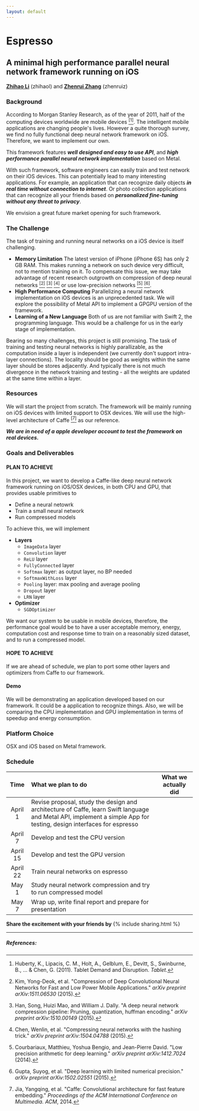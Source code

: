 ```yaml
---
layout: default
---
```


<style>
sup:before { content: "["; }
sup:after { content: "]"; }
</style>
# Espresso <i class="fa fa-coffee"></i>

## A minimal high performance parallel neural network framework running on iOS

**[Zhihao Li](http://codinfox.github.io/)** (zhihaol) and **[Zhenrui Zhang](http://jerryzh168.github.io/)** (zhenruiz)


### Background

According to Morgan Stanley Research, as of the year of 2011, half of the computing devices worldwide are mobile devices [^6]. The intelligent mobile applications are changing people's lives. However a quite thorough survey, we find no fully functional deep neural network framework on iOS. Therefore, we want to implement our own.

This framework features ***well designed and easy to use API***, and ***high performance parallel neural network implementation*** based on Metal.

With such framework, software engineers can easily train and test network on their iOS devices. This can potentially lead to many interesting applications. For example, an application that can recognize daily objects ***in real time without connection to internet***. Or photo collection applications that can recognize all your friends based on ***personalized fine-tuning without any threat to privacy***.

We envision a great future market opening for such framework.

### The Challenge

The task of training and running neural networks on a iOS device is itself challenging.

* **Memory Limitation** The latest version of iPhone (iPhone 6S) has only 2 GB RAM. This makes running a network on such device very difficult, not to mention training on it. To compensate this issue, we may take advantage of recent research outgrowth on compression of deep neural networks [^1] [^2] [^3] or use low-precision networks [^4] [^5].
* **High Performance Computing** Parallelizing a neural network implementation on iOS devices is an unprecedented task. We will explore the possibility of Metal API to implement a GPGPU version of the framework.
* **Learning of a New Language** Both of us are not familiar with Swift 2, the programming language. This would be a challenge for us in the early stage of implementation.

Bearing so many challenges, this project is still promising. The task of training and testing neural networks is highly parallizable, as the computation inside a layer is independent (we currently don't support intra-layer connections). The locality should be good as weights within the same layer should be stores adjacently. And typically there is not much divergence in the network training and testing - all the weights are updated at the same time within a layer.



### Resources

We will start the project from scratch. The framework will be mainly running on iOS devices with limited support to OSX devices. We will use the high-level architecture of Caffe [^7] as our reference.

***We are in need of a apple developer account to test the framework on real devices.***

### Goals and Deliverables

#### PLAN TO ACHIEVE
In this project, we want to develop a Caffe-like deep neural network framework running on iOS/OSX devices, in both CPU and GPU, that provides usable primitives to

* Define a neural netowrk
* Train a small neural network
* Run compressed models

To achieve this, we will implement

* **Layers**
	* `ImageData` layer
	* `Convolution` layer
	* `ReLU` layer
	* `FullyConnected` layer
	* `Softmax` layer: as output layer, no BP needed
	* `SoftmaxWithLoss` layer
	* `Pooling` layer: max pooling and average pooling
	* `Dropout` layer
	* `LRN` layer
* **Optimizer**
	* `SGDOptimizer`

We want our system to be usable in mobile devices, therefore, the performance goal would be to have a user acceptable memory, energy, computation cost and response time to train on a reasonably sized dataset, and to run a compressed model.

#### HOPE TO ACHIEVE

If we are ahead of schedule, we plan to port some other layers and optimizers from Caffe to our framework.

#### Demo
We will be demonstrating an application developed based on our framework. It could be a application to recognize things. Also, we will be comparing the CPU implementation and GPU implementation in terms of speedup and energy consumption.

### Platform Choice

OSX and iOS based on Metal framework.

### Schedule

|   Time    | What we plan to do | What we actually did  |
|:---------:|:-------------------|:-----:|
| April 1   | Revise proposal, study the design and architecture of Caffe, learn Swift language and Metal API, implement a simple App for testing, design interfaces for espresso |  |
| April 7   | Develop and test the CPU version |    |
| April 15  | Develop and test the GPU version |     |
| April 22  | Train neural networks on espresso |  |
| May 1     | Study neural network compression and try to run compressed model |   |
| May 7 	| Wrap up, write final report and prepare for presentation     |    |

**Share the excitement with your friends by**
{% include sharing.html %}

----

##### References:

[^1]: Kim, Yong-Deok, et al. "Compression of Deep Convolutional Neural Networks for Fast and Low Power Mobile Applications." *arXiv preprint arXiv:1511.06530* (2015).

[^2]: Han, Song, Huizi Mao, and William J. Dally. "A deep neural network compression pipeline: Pruning, quantization, huffman encoding." *arXiv preprint arXiv:1510.00149* (2015).

[^3]: Chen, Wenlin, et al. "Compressing neural networks with the hashing trick." *arXiv preprint arXiv:1504.04788* (2015).

[^4]: Courbariaux, Matthieu, Yoshua Bengio, and Jean-Pierre David. "Low precision arithmetic for deep learning." *arXiv preprint arXiv:1412.7024* (2014).

[^5]: Gupta, Suyog, et al. "Deep learning with limited numerical precision." *arXiv preprint arXiv:1502.02551* (2015).

[^6]: Huberty, K., Lipacis, C. M., Holt, A., Gelblum, E., Devitt, S., Swinburne, B., ... & Chen, G. (2011). Tablet Demand and Disruption. *Tablet*.

[^7]: Jia, Yangqing, et al. "Caffe: Convolutional architecture for fast feature embedding." *Proceedings of the ACM International Conference on Multimedia. ACM*, 2014.
